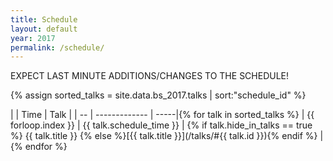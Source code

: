 ```yaml
---
title: Schedule
layout: default
year: 2017
permalink: /schedule/
---
```


EXPECT LAST MINUTE ADDITIONS/CHANGES TO THE SCHEDULE!


{% assign sorted_talks = site.data.bs_2017.talks | sort:"schedule_id" %}

|    | Time          | Talk |
| -- | ------------- | -----|{% for talk in sorted_talks %}
| {{ forloop.index }}  | {{ talk.schedule_time }} | {% if talk.hide_in_talks == true %} {{ talk.title }} {% else %}[{{ talk.title }}](/talks/#{{ talk.id }}){% endif %} |{% endfor %}


